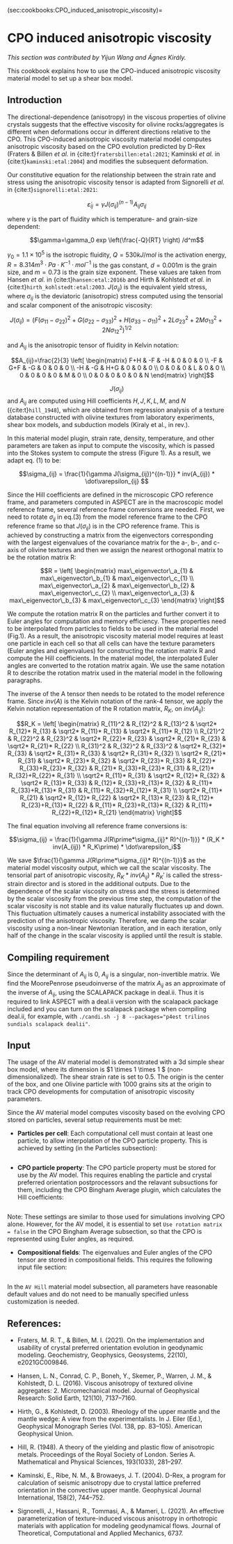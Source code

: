 (sec:cookbooks:CPO_induced_anisotropic_viscosity)=
# CPO induced anisotropic viscosity

*This section was contributed by Yijun Wang and Ágnes Király.*

This cookbook explains how to use the CPO-induced anisotropic viscosity material model to set up a shear box model.

## Introduction

The directional-dependence (anisotropy) in the viscous properties of olivine crystals suggests that the effective viscosity for olivine rocks/aggregates is different when deformations occur in different directions relative to the CPO. This CPO-induced anisotropic viscosity material model computes anisotropic viscosity based on the CPO evolution predicted by D-Rex (Fraters & Billen *et al.* in {cite:t}`fratersbillen:etal:2021`; Kaminski *et al.* in {cite:t}`kaminski:etal:2004`) and modifies the subsequent deformation.

Our constitutive equation for the relationship between the strain rate and stress using the anisotropic viscosity tensor is adapted from Signorelli *et al.* in {cite:t}`signorelli:etal:2021`:

$$\dot \varepsilon_{ij} = \gamma J(\sigma_{ij})^{(n-1)} A_{ij} \sigma_{ij}$$

where $\gamma$ is the part of fluidity which is temperature- and grain-size dependent:

$$\gamma=\gamma_0 exp \left(\frac{-Q}{RT} \right) /d^m$$

$\gamma_0=1.1\times 10^{5}$ is the isotropic fluidity, $Q=530 kJ/mol$ is the activation energy, $R=8.314 m^3 \cdot Pa \cdot K^{−1} \cdot mol^{−1}$ is the gas constant, $d=0.001 m$ is the grain size, and $m=0.73$ is the grain size exponent. These values are taken from Hansen *et al.* in {cite:t}`hansen:etal:2016b` and Hirth & Kohlstedt *et al.* in {cite:t}`hirth_kohlstedt:etal:2003`. $J(\sigma_{ij})$ is the equivalent yield stress, where $\sigma_{ij}$ is the deviatoric (anisotropic) stress computed using the tensorial and scalar component of the anisotropic viscosity:

$$J(\sigma_{ij})=(F(\sigma_{11} - \sigma_{22})^2+G(\sigma_{22} - \sigma_{33})^2+H(\sigma_{33} - \sigma_{11})^2+2L\sigma_{23}^2+2M\sigma_{13}^2+2N\sigma_{12}^2)^{1/2}$$

and $A_{ij}$ is the anisotropic tensor of fluidity in Kelvin notation:

$$A_{ij}=\frac{2}{3} \left[
\begin{matrix}
F+H & -F & -H & 0 & 0 & 0 \\
-F & G+F & -G & 0 & 0 & 0 \\
-H & -G & H+G & 0 & 0 & 0 \\
0 & 0 & 0 & L & 0 & 0 \\
0 & 0 & 0 & 0 & M & 0 \\
0 & 0 & 0 & 0 & 0 & N
\end{matrix} \right]$$

$$J(\sigma_{ij})$$ and $A_{ij}$ are computed using Hill coefficients $H, J, K, L, M,$ and $N$ ({cite:t}`hill_1948`), which are obtained from regression analysis of a texture database constructed with olivine textures from laboratory experiments, shear box models, and subduction models (Kiraly et al., in rev.).

In this material model plugin, strain rate, density, temperature, and other parameters are taken as input to compute the viscosity, which is passed into the Stokes system to compute the stress (Figure 1). As a result, we adapt eq. (1) to be:

$$\sigma_{ij} = \frac{1}{\gamma J(\sigma_{ij})^{(n-1)}} * inv(A_{ij}) * \dot\varepsilon_{ij} $$

Since the Hill coefficients are defined in the microscopic CPO reference frame, and parameters computed in ASPECT are in the macroscopic model reference frame, several reference frame conversions are needed. First, we need to rotate $\sigma_{ij}$ in eq.(3) from the model reference frame to the CPO reference frame so that $J(\sigma_{ij})$ is in the CPO reference frame. This is achieved by constructing a matrix from the eigenvectors corresponding with the largest eigenvalues of the covariance matrix for the a-, b-, and c-axis of olivine textures and then we assign the nearest orthogonal matrix to be the rotation matrix R:

$$R = \left[
\begin{matrix}
max\_eigenvector\_a_{1} & max\_eigenvector\_b_{1} & max\_eigenvector\_c_{1} \\
max\_eigenvector\_a_{2} & max\_eigenvector\_b_{2} & max\_eigenvector\_c_{2} \\
max\_eigenvector\_a_{3} & max\_eigenvector\_b_{3} & max\_eigenvector\_c_{3}
\end{matrix} \right]$$

We compute the rotation matrix R on the particles and further convert it to Euler angles for computation and memory efficiency. These properties need to be interpolated from particles to fields to be used in the material model (Fig.1). As a result, the anisotropic viscosity material model requires at least one particle in each cell so that all cells can have the texture parameters (Euler angles and eigenvalues) for constructing the rotation matrix R and compute the Hill coefficients. In the material model, the interpolated Euler angles are converted to the rotation matrix again. We use the same notation R to describe the rotation matrix used in the material model in the following paragraphs.

The inverse of the A tensor then needs to be rotated to the model reference frame. Since $inv(A)$ is the Kelvin notation of the rank-4 tensor, we apply the Kelvin notation representation of the R rotation matrix, $R_K$, on $inv(A_{ij})$:

$$R_K = \left[
\begin{matrix}
R_{11}^2 & R_{12}^2 & R_{13}^2 & \sqrt2* R_{12}* R_{13} & \sqrt2* R_{11}* R_{13} & \sqrt2* R_{11}* R_{12} \\
R_{21}^2 & R_{22}^2 & R_{23}^2 & \sqrt2* R_{22}* R_{23} & \sqrt2* R_{21}* R_{23} & \sqrt2* R_{21}* R_{22} \\
R_{31}^2 & R_{32}^2 & R_{33}^2 & \sqrt2* R_{32}* R_{33} & \sqrt2* R_{31}* R_{33} & \sqrt2* R_{31}* R_{32} \\
\sqrt2* R_{21}* R_{31} & \sqrt2* R_{23}* R_{32} & \sqrt2* R_{23}* R_{33} & R_{22}* R_{33}+R_{23}* R_{32} & R_{21}* R_{33}+R_{23}* R_{31} & R_{21}* R_{32}+R_{22}* R_{31} \\
\sqrt2* R_{11}* R_{31} & \sqrt2* R_{12}* R_{32} & \sqrt2* R_{13}* R_{33} & R_{12}* R_{33}+R_{13}* R_{32} & R_{11}* R_{33}+R_{13}* R_{31} & R_{11}* R_{32}+R_{12}* R_{31} \\
\sqrt2* R_{11}* R_{21} & \sqrt2* R_{12}* R_{22} & \sqrt2* R_{13}* R_{23} & R_{12}* R_{23}+R_{13}* R_{22} & R_{11}* R_{23}+R_{13}* R_{32} & R_{11}* R_{22}+R_{12}* R_{21}
\end{matrix} \right]$$

The final equation involving all reference frame conversions is:

$$\sigma_{ij} = \frac{1}{\gamma J(R\prime*\sigma_{ij}* R)^{(n-1)}} * (R_K * inv(A_{ij}) * R_K\prime) * \dot\varepsilon_i$$

We save $\frac{1}{\gamma J(R\prime*\sigma_{ij}* R)^{(n-1)}}$ as the material model viscosity output, which we call the scalar viscosity. The tensorial part of anisotropic viscosity, $R_K * inv(A_{ij}) * R_K\prime$ is called the stress-strain director and is stored in the additional outputs. Due to the dependence of the scalar viscosity on stress and the stress is determined by the scalar viscosity from the previous time step, the computation of the scalar viscosity is not stable and its value naturally fluctuates up and down. This fluctuation ultimately causes a numerical instability associated with the prediction of the anisotropic viscosity. Therefore, we damp the scalar viscosity using a non-linear Newtonian iteration, and in each iteration, only half of the change in the scalar viscosity is applied until the result is stable.



## Compiling requirement

Since the determinant of $A_{ij}$ is 0, $A_{ij}$ is a singular, non-invertible matrix. We find the MoorePenrose pseudoinverse of the matrix $A_{ij}$ as an approximate of the inverse of $A_{ij}$, using the SCALAPACK package in deal.ii. Thus it is required to link ASPECT with a deal.ii version with the scalapack package included and you can turn on the scalapack package when compiling deal.ii, for example, with `./candi.sh -j 8 --packages="p4est trilinos sundials scalapack dealii"`.

## Input

The usage of the AV material model is demonstrated with a 3d simple shear box model, where its dimension is $1 \times 1 \times 1 $ (non-dimensionalized). The shear strain rate is set to
$0.5$. The origin is the center of the box, and one Olivine particle with 1000 grains sits at the origin to track CPO developments for computation of anisotropic viscosity parameters.

Since the AV material model computes viscosity based on the evolving CPO stored on particles, several setup requirements must be met:

- **Particles per cell**: Each computational cell must contain at least one particle, to allow interpolation of the CPO particle property. This is achieved by setting (in the Particles subsection):

```{literalinclude} min_particles_per_cell.part.prm
```

- **CPO particle property**: The CPO particle property must be stored for use by the AV model. This requires enabling the particle and crystal preferred orientation postprocessors and the relavant subsuctions for them, including the CPO Bingham Average plugin, which calculates the Hill coefficients:

```{literalinclude} cpo_particle_property.part.prm
```

Note: These settings are similar to those used for simulations involving CPO alone. However, for the AV model, it is essential to set `Use rotation matrix = false` in the CPO Bingham Average subsection, so that the CPO is represented using Euler angles, as required.

- **Compositional fields**: The eigenvalues and Euler angles of the CPO tensor are stored in compositional fields. This requires the following input file section:

```{literalinclude} compositional_field.part.prm
```

In the `AV Hill` material model subsection, all parameters have reasonable default values and do not need to be manually specified unless customization is needed.


## References:
- Fraters, M. R. T., & Billen, M. I. (2021).
On the implementation and usability of crystal preferred orientation evolution in geodynamic modeling. Geochemistry, Geophysics, Geosystems, 22(10), e2021GC009846.

- Hansen, L. N., Conrad, C. P., Boneh, Y., Skemer, P., Warren, J. M., & Kohlstedt, D. L. (2016).
Viscous anisotropy of textured olivine aggregates: 2. Micromechanical model. Journal of Geophysical Research: Solid Earth, 121(10), 7137–7160.

- Hirth, G., & Kohlstedt, D. (2003).
Rheology of the upper mantle and the mantle wedge: A view from the experimentalists. In J. Eiler (Ed.), Geophysical Monograph Series (Vol. 138, pp. 83–105). American Geophysical Union.

- Hill, R. (1948).
A theory of the yielding and plastic flow of anisotropic metals. Proceedings of the Royal Society of London. Series A. Mathematical and Physical Sciences, 193(1033), 281–297.

- Kaminski, E., Ribe, N. M., & Browaeys, J. T. (2004).
D-Rex, a program for calculation of seismic anisotropy due to crystal lattice preferred orientation in the convective upper mantle. Geophysical Journal International, 158(2), 744–752.

- Signorelli, J., Hassani, R., Tommasi, A., & Mameri, L. (2021).
An effective parameterization of texture-induced viscous anisotropy in orthotropic materials with application for modeling geodynamical flows. Journal of Theoretical, Computational and Applied Mechanics, 6737.
